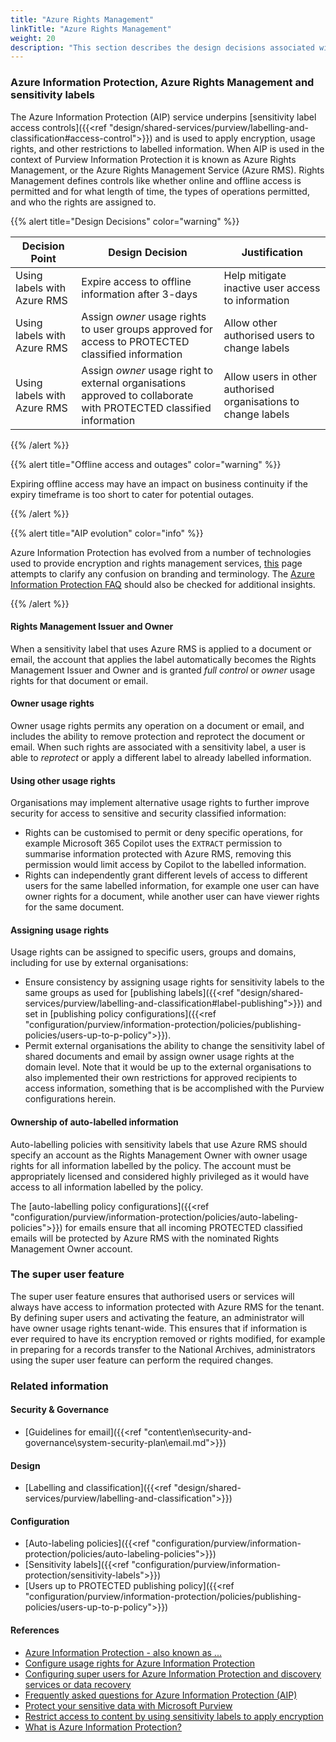 ```yaml
---
title: "Azure Rights Management"
linkTitle: "Azure Rights Management"
weight: 20
description: "This section describes the design decisions associated with Azure Rights Management with Microsoft Purview for system(s) built using ASD's Blueprint for Secure Cloud."
---
```


### Azure Information Protection, Azure Rights Management and sensitivity labels

The Azure Information Protection (AIP) service underpins [sensitivity label access controls]({{<ref "design/shared-services/purview/labelling-and-classification#access-control">}}) and is used to apply encryption, usage rights, and other restrictions to labelled information. When AIP is used in the context of Purview Information Protection it is known as Azure Rights Management, or the Azure Rights Management Service (Azure RMS). Rights Management defines controls like whether online and offline access is permitted and for what length of time, the types of operations permitted, and who the rights are assigned to.

{{% alert title="Design Decisions" color="warning" %}}

| Decision Point              | Design Decision                                                                                                    | Justification                                                  |
| --------------------------- | ------------------------------------------------------------------------------------------------------------------ | -------------------------------------------------------------- |
| Using labels with Azure RMS | Expire access to offline information after 3-days                                                                  | Help mitigate inactive user access to information              |
| Using labels with Azure RMS | Assign *owner* usage rights to user groups approved for access to PROTECTED classified information                 | Allow other authorised users to change labels                  |
| Using labels with Azure RMS | Assign *owner* usage right to external organisations approved to collaborate with PROTECTED classified information | Allow users in other authorised organisations to change labels |

{{% /alert %}}

{{% alert title="Offline access and outages" color="warning" %}}

Expiring offline access may have an impact on business continuity if the expiry timeframe is too short to cater for potential outages.

{{% /alert %}}

{{% alert title="AIP evolution" color="info" %}}

Azure Information Protection has evolved from a number of technologies used to provide encryption and rights management services, [this](https://learn.microsoft.com/en-us/azure/information-protection/aka) page attempts to clarify any confusion on branding and terminology. The [Azure Information Protection FAQ](https://learn.microsoft.com/en-us/azure/information-protection/faqs) should also be checked for additional insights.

{{% /alert %}}

#### Rights Management Issuer and Owner

When a sensitivity label that uses Azure RMS is applied to a document or email, the account that applies the label automatically becomes the Rights Management Issuer and Owner and is granted *full control* or *owner* usage rights for that document or email.

#### Owner usage rights

Owner usage rights permits any operation on a document or email, and includes the ability to remove protection and reprotect the document or email. When such rights are associated with a sensitivity label, a user is able to *reprotect* or apply a different label to already labelled information.

#### Using other usage rights

Organisations may implement alternative usage rights to further improve security for access to sensitive and security classified information:

* Rights can be customised to permit or deny specific operations, for example Microsoft 365 Copilot uses the `EXTRACT` permission to summarise information protected with Azure RMS, removing this permission would limit access by Copilot to the labelled information.
* Rights can independently grant different levels of access to different users for the same labelled information, for example one user can have owner rights for a document, while another user can have viewer rights for the same document.

#### Assigning usage rights

Usage rights can be assigned to specific users, groups and domains, including for use by external organisations:

* Ensure consistency by assigning usage rights for sensitivity labels to the same groups as used for [publishing labels]({{<ref "design/shared-services/purview/labelling-and-classification#label-publishing">}}) and set in [publishing policy configurations]({{<ref "configuration/purview/information-protection/policies/publishing-policies/users-up-to-p-policy">}}).
* Permit external organisations the ability to change the sensitivity label of shared documents and email by assign owner usage rights at the domain level. Note that it would be up to the external organisations to also implemented their own restrictions for approved recipients to access information, something that is be accomplished with the Purview configurations herein.

#### Ownership of auto-labelled information

Auto-labelling policies with sensitivity labels that use Azure RMS should specify an account as the Rights Management Owner with owner usage rights for all information labelled by the policy. The account must be appropriately licensed and considered highly privileged as it would have access to all information labelled by the policy.

The [auto-labelling policy configurations]({{<ref "configuration/purview/information-protection/policies/auto-labeling-policies">}}) for emails ensure that all incoming PROTECTED classified emails will be protected by Azure RMS with the nominated Rights Management Owner account.

### The super user feature

The super user feature ensures that authorised users or services will always have access to information protected with Azure RMS for the tenant. By defining super users and activating the feature, an administrator will have owner usage rights tenant-wide. This ensures that if information is ever required to have its encryption removed or rights modified, for example in preparing for a records transfer to the National Archives, administrators using the super user feature can perform the required changes.

### Related information

#### Security & Governance

* [Guidelines for email]({{<ref "content\en\security-and-governance\system-security-plan\email.md">}})

#### Design

* [Labelling and classification]({{<ref "design/shared-services/purview/labelling-and-classification">}})

#### Configuration

* [Auto-labeling policies]({{<ref "configuration/purview/information-protection/policies/auto-labeling-policies">}})
* [Sensitivity labels]({{<ref "configuration/purview/information-protection/sensitivity-labels">}})
* [Users up to PROTECTED publishing policy]({{<ref "configuration/purview/information-protection/policies/publishing-policies/users-up-to-p-policy">}})

#### References

* [Azure Information Protection - also known as ...](https://learn.microsoft.com/en-us/azure/information-protection/aka)
* [Configure usage rights for Azure Information Protection](https://learn.microsoft.com/en-us/azure/information-protection/configure-usage-rights)
* [Configuring super users for Azure Information Protection and discovery services or data recovery](https://learn.microsoft.com/en-us/azure/information-protection/configure-super-users)
* [Frequently asked questions for Azure Information Protection (AIP)](https://learn.microsoft.com/en-us/azure/information-protection/faqs)
* [Protect your sensitive data with Microsoft Purview](https://learn.microsoft.com/en-au/purview/information-protection)
* [Restrict access to content by using sensitivity labels to apply encryption](https://learn.microsoft.com/en-au/purview/encryption-sensitivity-labels)
* [What is Azure Information Protection?](https://learn.microsoft.com/en-us/azure/information-protection/what-is-information-protection)
